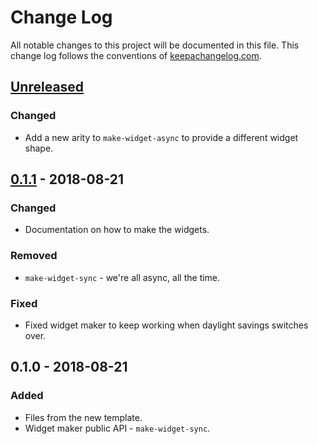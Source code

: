 # Change Log
All notable changes to this project will be documented in this file. This change log follows the conventions of [keepachangelog.com](http://keepachangelog.com/).

## [Unreleased]
### Changed
- Add a new arity to `make-widget-async` to provide a different widget shape.

## [0.1.1] - 2018-08-21
### Changed
- Documentation on how to make the widgets.

### Removed
- `make-widget-sync` - we're all async, all the time.

### Fixed
- Fixed widget maker to keep working when daylight savings switches over.

## 0.1.0 - 2018-08-21
### Added
- Files from the new template.
- Widget maker public API - `make-widget-sync`.

[Unreleased]: https://github.com/your-name/venezuela/compare/0.1.1...HEAD
[0.1.1]: https://github.com/your-name/venezuela/compare/0.1.0...0.1.1
